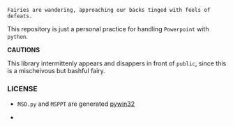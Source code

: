 ```
Fairies are wandering, approaching our backs tinged with feels of defeats.
```

This repository is just a personal practice for handling `Powerpoint` with `python`.  

**CAUTIONS** 

This library intermittenly appears and disappers in front of `public`, 
since this is a mischeivous but bashful fairy.  


### LICENSE

* `MSO.py` and `MSPPT` are generated [pywin32](https://github.com/mhammond/pywin32)  

* 

